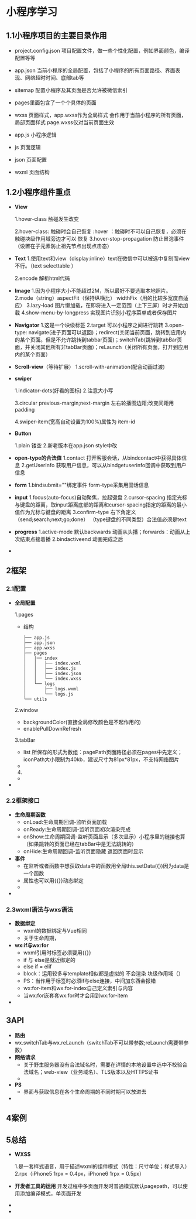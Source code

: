 # 小程序学习

## 1.1小程序项目的主要目录作用

* project.config.json 项目配置文件，做一些个性化配置，例如界面颜色，编译配置等等

* app.json 当前小程序的全局配置，包括了小程序的所有页面路径、界面表现、网络超时时间、底部tab等
* sitemap 配置小程序及其页面是否允许被微信索引
* pages里面包含了一个个具体的页面
* wxss 页面样式，app.wxss作为全局样式
  会作用于当前小程序的所有页面，局部页面样式 page.wxss仅对当前页面生效
* app.js 小程序逻辑
* js 页面逻辑
* json 页面配置
* wxml 页面结构

## 1.2小程序组件重点

* **View** 

  1.hover-class 触碰发生改变

  2.hover-class: 触碰时会自己恢复  :hover ：触碰时不可以自己恢复，必须在触碰块级作用域旁边才可以
  恢复
  3.hover-stop-propagation 防止冒泡事件（设置在子元素防止祖先节点出现点击态）

* **Text**
  1.使用text和view（display:inline）text在微信中可以被选中复制而view不行。（text  selecttable ）

  2.encode 解析html代码

*  **Image**
  1.因为小程序大小不能超过2M，所以最好不要选取本地照片。
  2.mode（string）aspectFit（保持纵横比） widthFix（用的比较多宽度自适应） 
  3.lazy-load 图片懒加载，在即将进入一定范围（上下三屏）时才开始加载
  4.show-menu-by-longpress 实现图片识别小程序菜单或者保存图片

* **Navigator**
  1.这是一个块级标签
  2.target 可以小程序之间进行跳转
  3.open-type: navigate(进子页面可以返回)；redirect(关闭当前页面，跳转到应用内的某个页面。但是不允许跳转到tabbar页面)；switchTab(跳转到tabBar页面，并关闭其他所有非tabBar页面)；reLaunch（关闭所有页面，打开到应用内的某个页面）

* **Scroll**-**view**（等待扩展）
  1.scroll-with-animation(配合动画过渡)

* **swiper**

  1.indicator-dots(好看的图标)
  2.注意大小写

  3.circular previous-margin;next-margin 左右轮播图边距;改变间距用padding

  4.swiper-item(宽高自动设置为100%)属性为 item-id

* **Button**

  1.plain 镂空
  2.新老版本在app.json style中改	

* **open-type的合法值**
  1.contact 打开客服会话，从bindcontact中获得具体信息
  2.getUserInfo 获取用户信息，可以从bindgetuserinfo回调中获取到用户信息

* **form**
  1.bindsubmit=""绑定事件    form-type采集用固话信息

* **input**
  1.focus(auto-focus)自动聚焦，拉起键盘
  2.cursor-spacing 指定光标与键盘的距离，取input距离底部的距离和cursor-spacing指定的距离的最小值作为光标与键盘的距离
  3.confirm-type 右下角定义（send;search;next;go;done） （type键盘的不同类型）合法值必须是text

* **progress**
  1.active-mode 默认backwards 动画从头播；forwards：动画从上次结束点接着播
  2.bindactiveend 动画完成之后

* 

  

## 2框架

### 2.1配置

- **全局配置**

  1.pages

  - 结构

    ```text
    ├── app.js
    ├── app.json
    ├── app.wxss
    ├── pages
    │   │── index
    │   │   ├── index.wxml
    │   │   ├── index.js
    │   │   ├── index.json
    │   │   └── index.wxss
    │   └── logs
    │       ├── logs.wxml
    │       └── logs.js
    └── utils
    ```

  2.window

  - backgroundColor(直接全局修改颜色是不起作用的)
  - enablePullDownRefresh
  
  3.tabBar
  
  - list 所保存的形式为数组：pagePath页面路径必须在pages中先定义；iconPath大小限制为40kb，建议尺寸为81px*81px，不支持网络图片
  - 
  
  4.
  
  - 
  
- 

### 2.2框架接口

- **生命周期函数**
  - onLoad:生命周期回调-监听页面加载
  - onReady:生命周期回调-监听页面初次渲染完成
  - onShow:生命周期回调-监听页面显示（多次显示）小程序里的链接也算 （如果跳转的页面已经在tabBar中是无法跳转的）
  - onHide:生命周期回调-监听页面隐藏 返回页面时显示
- **事件**
  - 在监听或者函数中想获取data中的函数用全局this.setData({})因为data是一个函数
  - 属性也可以用{{}}动态绑定
  - 
- 

### 2.3wxml语法与wxs语法

- **数据绑定**
  - wxml的数据绑定与Vue相同
  - 关于生命周期，
- **wx:if与wx:for**
  - wxml引用时标签必须要用{{}}
  - if 与 else是就近绑定的
  - else if = elif
  - block：运用较多与template相似都是虚拟的 不会渲染 块级作用域（）
  - PS：当作用于标签时必须if与else连接，中间加东西会报错
  - wx:for-item和wx:for-index自己定义索引与内容
  - 当wx:for嵌套套wx:for时才会用到wx:for-item
- 

## 3API

-  **路由**
  - wx.switchTab与wx.reLaunch（switchTab不可以带参数;reLaunch需要带参数）
-  **网络请求**
   - 关于野生服务器没有合法域名时，需要在详情的本地设置中选中不校验合法域名；web-view（业务域名）、TLS版本以及HTTPS证书
   - 
- **PS**
  - 界面与获取信息在各个生命周期的不同时期可以放进去
- 

## 4案例

## 5总结

- **WXSS**

  1.是一套样式语音，用于描述wxml的组件模式（特性：尺寸单位；样式导入）
  2.rpx（iPhone5 1rpx = 0.4px，iPhone6 1rpx = 0.5px）

- **开发者工具的运用**
  开发过程中多页面开发时普通模式默认pagepath，可以使用添加编译模式，单页面开发

- 

- 











  



